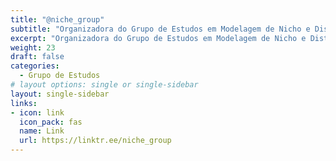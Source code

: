 ```yaml
---
title: "@niche_group"
subtitle: "Organizadora do Grupo de Estudos em Modelagem de Nicho e Distribuição de Espécies (português-espanhol)."
excerpt: "Organizadora do Grupo de Estudos em Modelagem de Nicho e Distribuição de Espécies (português-espanhol)."
weight: 23
draft: false
categories:
  - Grupo de Estudos
# layout options: single or single-sidebar
layout: single-sidebar
links:
- icon: link
  icon_pack: fas
  name: Link
  url: https://linktr.ee/niche_group
---
```

